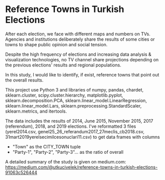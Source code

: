 # Reference Towns in Turkish Elections

After each election, we face with different maps and numbers on TVs. Agencies and institutions deliberately share the results of some cities or towns to shape public opinion and social tension.

Despite the high frequency of elections and increasing data analysis & visualization technologies, no TV channel share projections depending on the previous elections' results and regional populations.

In this study, I would like to identify, if exist, reference towns that point out the overall results.

This project use Python 3 and libraries of numpy, pandas, chardet, sklearn.cluster, scipy.cluster.hierarchy, matplotlib.pyplot, sklearn.decomposition.PCA, sklearn.linear_model.LinearRegression, sklearn.linear_model.Lars, sklearn.preprocessing.StandardScaler, sklearn.metrics, and itertools.

The data includes the results of 2014, June 2015, November 2015, 2017 (referendum), 2018, and 2019 elections. I've reformatted 3 files (yerel2014.csv, genel25_26_referandum2017_27meclis_cb2018.csv, 31mart2019yerelsecimilcesonuclari11.csv) to get data frames with columns
- "Town" as the CITY_TOWN tuple
- "Party-1", "Party-2", "Party-3"… as the ratio of overall

A detailed summary of the study is given on medium.com: https://medium.com/@utkucivelek/reference-towns-in-turkish-elections-91063c526444

